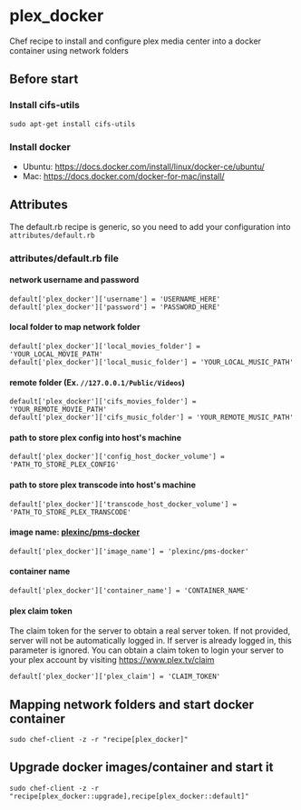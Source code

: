 # plex_docker

Chef recipe to install and configure plex media center into a
docker container using network folders

## Before start

### Install cifs-utils
```
sudo apt-get install cifs-utils
```

### Install docker

* Ubuntu: https://docs.docker.com/install/linux/docker-ce/ubuntu/
* Mac: https://docs.docker.com/docker-for-mac/install/

## Attributes

The default.rb recipe is generic, so you need to add your configuration
into `attributes/default.rb`

### attributes/default.rb file

#### network username and password
```
default['plex_docker']['username'] = 'USERNAME_HERE'
default['plex_docker']['password'] = 'PASSWORD_HERE'
```
#### local folder to map network folder
```
default['plex_docker']['local_movies_folder'] = 'YOUR_LOCAL_MOVIE_PATH'
default['plex_docker']['local_music_folder'] = 'YOUR_LOCAL_MUSIC_PATH'
```
#### remote folder (Ex. `//127.0.0.1/Public/Videos`)
```
default['plex_docker']['cifs_movies_folder'] = 'YOUR_REMOTE_MOVIE_PATH'
default['plex_docker']['cifs_music_folder'] = 'YOUR_REMOTE_MUSIC_PATH'
```
#### path to store plex config into host's machine
```
default['plex_docker']['config_host_docker_volume'] = 'PATH_TO_STORE_PLEX_CONFIG'
```
#### path to store plex transcode into host's machine
```
default['plex_docker']['transcode_host_docker_volume'] = 'PATH_TO_STORE_PLEX_TRANSCODE'
```
#### image name: [plexinc/pms-docker](https://github.com/plexinc/pms-docker/blob/master/README.md)
```
default['plex_docker']['image_name'] = 'plexinc/pms-docker'
```
#### container name
```
default['plex_docker']['container_name'] = 'CONTAINER_NAME'
```

#### plex claim token
The claim token for the server to obtain a real server token. If not provided, server will not be automatically logged in. If server is already logged in, this parameter is ignored. You can obtain a claim token to login your server to your plex account by visiting https://www.plex.tv/claim
```
default['plex_docker']['plex_claim'] = 'CLAIM_TOKEN'
```

## Mapping network folders and start docker container
```
sudo chef-client -z -r "recipe[plex_docker]"
```

## Upgrade docker images/container and start it
```
sudo chef-client -z -r "recipe[plex_docker::upgrade],recipe[plex_docker::default]"
```
